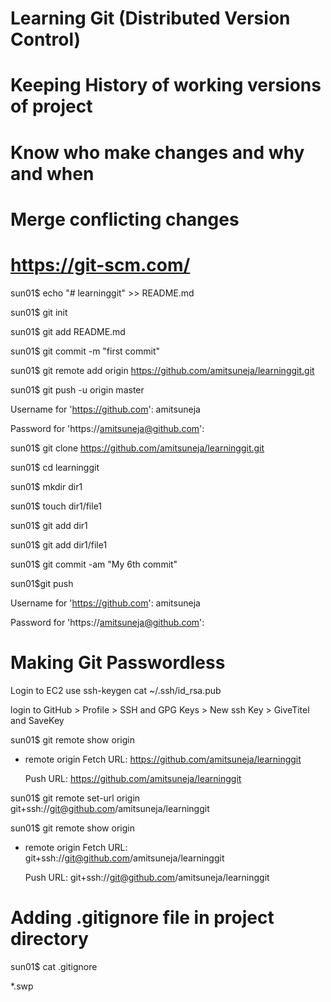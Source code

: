 # Learning Git (Distributed Version Control)
# Keeping History of working versions of project
# Know who make changes and why and when 
# Merge conflicting changes
# https://git-scm.com/



sun01$ echo "# learninggit" >> README.md


sun01$ git init



sun01$ git add README.md




sun01$ git commit -m "first commit"



sun01$ git remote add origin https://github.com/amitsuneja/learninggit.git



sun01$ git push -u origin master

Username for 'https://github.com': amitsuneja

Password for 'https://amitsuneja@github.com':






sun01$ git clone https://github.com/amitsuneja/learninggit.git

sun01$ cd learninggit

sun01$ mkdir dir1

sun01$ touch dir1/file1


sun01$ git add dir1

sun01$ git add dir1/file1



sun01$ git commit -am "My 6th commit"



sun01$git push

Username for 'https://github.com': amitsuneja

Password for 'https://amitsuneja@github.com':



















# Making Git Passwordless

Login to EC2
use ssh-keygen
cat ~/.ssh/id_rsa.pub

login to GitHub > Profile > SSH and GPG Keys > New ssh Key > GiveTitel and SaveKey 

sun01$ git remote show origin
* remote origin
  Fetch URL: https://github.com/amitsuneja/learninggit

  Push  URL: https://github.com/amitsuneja/learninggit



sun01$ git remote set-url origin git+ssh://git@github.com/amitsuneja/learninggit


sun01$ git remote show origin
* remote origin
  Fetch URL: git+ssh://git@github.com/amitsuneja/learninggit


  Push  URL: git+ssh://git@github.com/amitsuneja/learninggit




# Adding .gitignore file in  project directory
sun01$ cat .gitignore

*.swp


